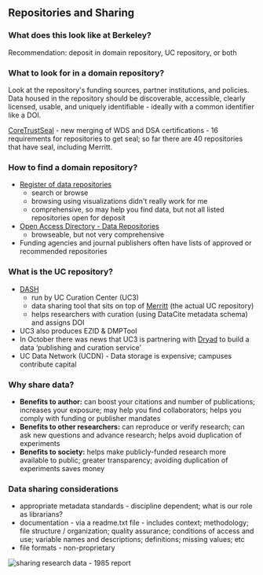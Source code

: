 ## Repositories and Sharing
### What does this look like at Berkeley?
Recommendation: deposit in domain repository, UC repository, or both
### What to look for in a domain repository?
Look at the repository's funding sources, partner institutions, and policies. Data housed in the repository should be discoverable, accessible, clearly licensed, usable, and uniquely identifiable - ideally with a common identifier like a DOI.

[CoreTrustSeal](https://www.coretrustseal.org/about/) - new merging of WDS and DSA certifications - 16 requirements for repositories to get seal; so far there are 40 repositories that have seal, including Merritt.
### How to find a domain repository?
- [Register of data repositories](https://www.re3data.org/) 
  - search or browse
  - browsing using visualizations didn't really work for me
  - comprehensive, so may help you find data, but not all listed repositories open for deposit
 - [Open Access Directory - Data Repositories](http://oad.simmons.edu/oadwiki/Data_repositories)
    - browseable, but not very comprehensive
 - Funding agencies and journal publishers often have lists of approved or recommended repositories
 ### What is the UC repository?
 - [DASH](https://www.cdlib.org/services/uc3/dash.html) 
    - run by UC Curation Center (UC3) 
    - data sharing tool that sits on top of [Merritt](https://www.cdlib.org/services/uc3/merritt/index.html) (the actual UC repository)
    - helps researchers with curation (using DataCite metadata schema) and assigns DOI
 - UC3 also produces EZID & DMPTool
 - In October there was news that UC3 is partnering with [Dryad](https://datadryad.org/) to build a data ‘publishing and curation service’
 - UC Data Network (UCDN) - Data storage is expensive; campuses contribute capital
 ### Why share data?
 - **Benefits to author:** can boost your citations and number of publications; increases your exposure; may help you find collaborators; helps you comply with funding or publisher mandates
 - **Benefits to other researchers:** can reproduce or verify research; can ask new questions and advance research; helps avoid duplication of experiments
- **Benefits to society:** helps make publicly-funded research more available to public; greater transparency; avoiding duplication of experiments saves money
### Data sharing considerations
- appropriate metadata standards - discipline dependent; what is our role as librarians? 
- documentation - via a readme.txt file - includes context; methodology; file structure / organization; quality assurance; conditions of access and use; variable names and descriptions; definitions; missing values; etc 
- file formats - non-proprietary

![sharing research data - 1985 report](https://www.nap.edu/cover/2033/450)
